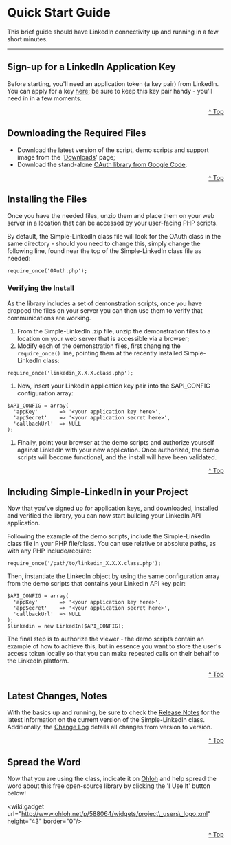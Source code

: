 # Quick Start Guide #

This brief guide should have LinkedIn connectivity up and running in a few short minutes.



<p align='right'></p>


---


## Sign-up for a LinkedIn Application Key ##

Before starting, you'll need an application token (a key pair) from LinkedIn. You can apply for a key [here](https://www.linkedin.com/secure/developer); be sure to keep this key pair handy - you'll need in in a few moments.

<p align='right'><a href='QuickStart#Quick_Start_Guide.md'>^ Top</a></p>

## Downloading the Required Files ##

  * Download the latest version of the script, demo scripts and support image from the '[Downloads](http://code.google.com/p/simple-linkedinphp/downloads/list)' page;
  * Download the stand-alone [OAuth library from Google Code](http://oauth.googlecode.com/svn/code/php/).

<p align='right'><a href='QuickStart#Quick_Start_Guide.md'>^ Top</a></p>

## Installing the Files ##

Once you have the needed files, unzip them and place them on your web server in a location that can be accessed by your user-facing PHP scripts.

By default, the Simple-LinkedIn class file will look for the OAuth class in the same directory - should you need to change this, simply change the following line, found near the top of the Simple-LinkedIn class file as needed:

```
require_once('OAuth.php');
```

### Verifying the Install ###

As the library includes a set of demonstration scripts, once you have dropped the files on your server you can then use them to verify that communications are working.

  1. From the Simple-LinkedIn .zip file, unzip the demonstration files to a location on your web server that is accessible via a browser;
  1. Modify each of the demonstration files, first changing the `require_once()` line, pointing them at the recently installed Simple-LinkedIn class:
```
require_once('linkedin_X.X.X.class.php');
```
  1. Now, insert your LinkedIn application key pair into the $API\_CONFIG configuration array:
```
$API_CONFIG = array(
  'appKey'       => '<your application key here>',
  'appSecret'    => '<your application secret here>',
  'callbackUrl'  => NULL 
);
```
  1. Finally, point your browser at the demo scripts and authorize yourself against LinkedIn with your new application. Once authorized, the demo scripts will become functional, and the install will have been validated.

<p align='right'><a href='QuickStart#Quick_Start_Guide.md'>^ Top</a></p>

## Including Simple-LinkedIn in your Project ##

Now that you've signed up for application keys, and downloaded, installed and verified the library, you can now start building your LinkedIn API application.

Following the example of the demo scripts, include the Simple-LinkedIn class file in your PHP file/class. You can use relative or absolute paths, as with any PHP include/require:

```
require_once('/path/to/linkedin_X.X.X.class.php');
```

Then, instantiate the LinkedIn object by using the same configuration array from the demo scripts that contains your LinkedIn API key pair:

```
$API_CONFIG = array(
  'appKey'       => '<your application key here>',
  'appSecret'    => '<your application secret here>',
  'callbackUrl'  => NULL 
);
$linkedin = new LinkedIn($API_CONFIG);
```

The final step is to authorize the viewer - the demo scripts contain an example of how to achieve this, but in essence you want to store the user's access token locally so that you can make repeated calls on their behalf to the LinkedIn platform.

<p align='right'><a href='QuickStart#Quick_Start_Guide.md'>^ Top</a></p>

## Latest Changes, Notes ##

With the basics up and running, be sure to check the [Release Notes](ReleaseNotes.md) for the latest information on the current version of the Simple-LinkedIn class. Additionally, the [Change Log](ChangeLog.md) details all changes from version to version.


<p align='right'><a href='QuickStart#Quick_Start_Guide.md'>^ Top</a></p>

## Spread the Word ##

Now that you are using the class, indicate it on [Ohloh](https://www.ohloh.net) and help spread the word about this free open-source library by clicking the 'I Use It' button below!

&lt;wiki:gadget url="http://www.ohloh.net/p/588064/widgets/project\_users\_logo.xml" height="43" border="0"/&gt;

<p align='right'><a href='QuickStart#Quick_Start_Guide.md'>^ Top</a></p>
